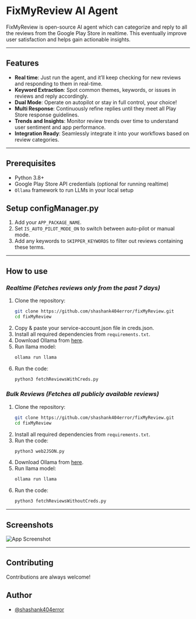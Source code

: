 # FixMyReview AI Agent

FixMyReview is open-source AI agent which can categorize and reply to all the reviews from the Google Play Store in realtime. This eventually improve user satisfaction and helps gain actionable insights.

---

## Features

- **Real time**: Just run the agent, and it’ll keep checking for new reviews and responding to them in real-time.
- **Keyword Extraction**: Spot common themes, keywords, or issues in reviews and reply accordingly.
- **Dual Mode**: Operate on autopilot or stay in full control, your choice!
- **Multi Response**: Continuously refine replies until they meet all Play Store response guidelines.
- **Trends and Insights**: Monitor review trends over time to understand user sentiment and app performance.
- **Integration Ready**: Seamlessly integrate it into your workflows based on review categories.

---

## Prerequisites

- Python 3.8+
- Google Play Store API credentials (optional for running realtime)
- `Ollama` framework to run LLMs in your local setup

## Setup configManager.py

1. Add your `APP_PACKAGE_NAME`.
2. Set `IS_AUTO_PILOT_MODE_ON` to switch between auto-pilot or manual mode. 
3. Add any keywords to `SKIPPER_KEYWORDS` to filter out reviews containing these terms.
---
## How to use

### *Realtime (Fetches reviews only from the past 7 days)*

1. Clone the repository:
   ```bash
   git clone https://github.com/shashank404error/fixMyReview.git
   cd fixMyReview
2. Copy & paste your service-account.json file in creds.json.
3. Install all required dependencies from `requirements.txt`.
4. Download Ollama from [here](https://ollama.com/).
5. Run llama model:
    ```bash
    ollama run llama
6. Run the code:
    ```bash
    python3 fetchReviewsWithCreds.py 

### *Bulk Reviews (Fetches all publicly available reviews)*

1. Clone the repository:
   ```bash
   git clone https://github.com/shashank404error/fixMyReview.git
   cd fixMyReview
2. Install all required dependencies from `requirements.txt`.
3. Run the code:
    ```bash
    python3 web2JSON.py     
4. Download Ollama from [here](https://ollama.com/).
5. Run llama model:
    ```bash
    ollama run llama
6. Run the code:
    ```bash
    python3 fetchReviewsWithoutCreds.py 

---
## Screenshots
![App Screenshot]([https://via.placeholder.com/468x300?text=App+Screenshot+Here](https://raw.githubusercontent.com/shashank404error/fixMyReview/refs/heads/main/input/screenshot.jpg))

---
## Contributing

Contributions are always welcome!


## Author

- [@shashank404error](https://www.github.com/shashank404error)



